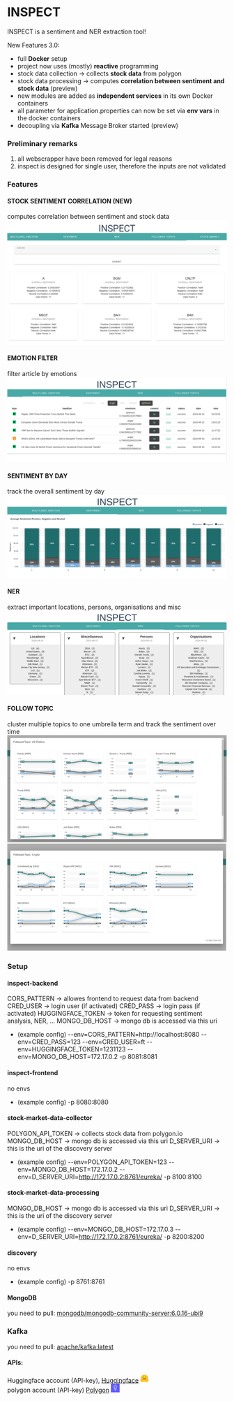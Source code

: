 # INSPECT 
INSPECT is a sentiment and NER extraction tool!

New Features 3.0:
- full **Docker** setup
- project now uses (mostly) **reactive** programming 
- stock data collection &rarr; collects **stock data** from polygon
- stock data processing &rarr; computes **correlation between sentiment and stock data** (preview)
- new modules are added as **independent services** in its own Docker containers
- all parameter for application.properties can now be set via **env vars** in the docker containers
- decoupling via **Kafka** Message Broker started (preview)

### Preliminary remarks
1) all webscrapper have been removed for legal reasons 
1) inspect is designed for single user, therefore the inputs are not validated

### Features

#### STOCK SENTIMENT CORRELATION (NEW)
computes correlation between sentiment and stock data
![emotion_filter](./Screenshots/stock_sentiment_correlation.png)


#### EMOTION FILTER
filter article by emotions
![emotion_filter](./Screenshots/emotion_filter.png)


#### SENTIMENT BY DAY
track the overall sentiment by day
![sentiment_by](./Screenshots/sentiment_by_day.png)

#### NER
extract important locations, persons, organisations and misc 
![ner](./Screenshots/NER.png)

#### FOLLOW TOPIC
cluster multiple topics to one umbrella term and track the sentiment over time
![sentiment_by](./Screenshots/followed_topic.PNG)
![sentiment_by](./Screenshots/followed_topic_2.PNG)


### Setup

#### inspect-backend 
CORS_PATTERN &rarr; allowes frontend to request data from backend
CRED_USER &rarr; login user (if activated)
CRED_PASS &rarr; login pass (if activated)
HUGGINGFACE_TOKEN &rarr; token for requesting sentiment analysis, NER, ...
MONGO_DB_HOST &rarr; mongo db is accessed via this uri
&nbsp;
- (example config)
--env=CORS_PATTERN=http://localhost:8080 
--env=CRED_PASS=123 
--env=CRED_USER=ft 
--env=HUGGINGFACE_TOKEN=1231123 
--env=MONGO_DB_HOST=172.17.0.2 
-p 8081:8081 
&nbsp;
#### inspect-frontend
no envs

- (example config)
-p 8080:8080
&nbsp;
#### stock-market-data-collector
POLYGON_API_TOKEN &rarr; collects stock data from polygon.io
MONGO_DB_HOST &rarr; mongo db is accessed via this uri
D_SERVER_URI &rarr; this is the uri of the discovery server

- (example config)
--env=POLYGON_API_TOKEN=123 
--env=MONGO_DB_HOST=172.17.0.2 
--env=D_SERVER_URI=http://172.17.0.2:8761/eureka/ 
-p 8100:8100 
&nbsp;

#### stock-market-data-processing
MONGO_DB_HOST &rarr; mongo db is accessed via this uri
D_SERVER_URI &rarr; this is the uri of the discovery server

- (example config)
--env=MONGO_DB_HOST=172.17.0.3 
--env=D_SERVER_URI=http://172.17.0.2:8761/eureka/ 
-p 8200:8200
&nbsp;

#### discovery
no envs
- (example config)
-p 8761:8761 

#### MongoDB
you need to pull: [mongodb/mongodb-community-server:6.0.16-ubi9](https://hub.docker.com/layers/mongodb/mongodb-community-server/6.0.19-ubi8/images/sha256-9f85635c9b1d1506ff0a3b4a91ac16136c8e37e33797f8427e33a8341c261487)

### Kafka
you need to pull: [apache/kafka:latest](https://hub.docker.com/r/apache/kafka)
#### APIs: 
Huggingface account (API-key), [Huggingface](https://huggingface.co/) <img src="./Screenshots/huggingface.svg" width="20">  
polygon account (API-key)  [Polygon](https://polygon.io/)    <img src="./Screenshots/polygon.png" width="20"> 


